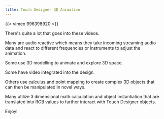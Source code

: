 ```yaml
---
title: Touch Designer 3D Animation
---
```

{{< vimeo 996398920 >}}

There's quite a lot that goes into these videos.

Many are audio reactive which means they take incoming streaming audio data and react to different frequencies or instruments to adjust the animation.

Some use 3D modelling to animate and explore 3D space.

Some have video integrated into the design.

Others use calculus and point mapping to create complex 3D objects that can then be manipulated in novel ways.

Many utilize 3 dimensional math calculation and object instantiation that are translated into RGB values to further interact with Touch Designer objects.

Enjoy!